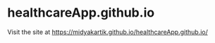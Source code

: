 # healthcareApp.github.io

Visit the site at 
https://midyakartik.github.io/healthcareApp.github.io/
